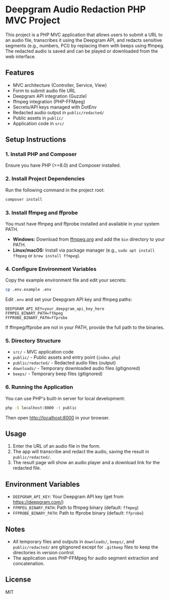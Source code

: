 # Deepgram Audio Redaction PHP MVC Project

This project is a PHP MVC application that allows users to submit a URL to an audio file, transcribes it using the Deepgram API, and redacts sensitive segments (e.g., numbers, PCI) by replacing them with beeps using ffmpeg. The redacted audio is saved and can be played or downloaded from the web interface.

## Features
- MVC architecture (Controller, Service, View)
- Form to submit audio file URL
- Deepgram API integration (Guzzle)
- ffmpeg integration (PHP-FFMpeg)
- Secrets/API keys managed with DotEnv
- Redacted audio output in `public/redacted/`
- Public assets in `public/`
- Application code in `src/`

## Setup Instructions

### 1. Install PHP and Composer
Ensure you have PHP (>=8.0) and Composer installed.

### 2. Install Project Dependencies
Run the following command in the project root:
```bash
composer install
```

### 3. Install ffmpeg and ffprobe
You must have ffmpeg and ffprobe installed and available in your system PATH.
- **Windows:** Download from [ffmpeg.org](https://ffmpeg.org/download.html) and add the `bin` directory to your PATH.
- **Linux/macOS:** Install via package manager (e.g., `sudo apt install ffmpeg` or `brew install ffmpeg`).

### 4. Configure Environment Variables
Copy the example environment file and edit your secrets:
```bash
cp .env.example .env
```
Edit `.env` and set your Deepgram API key and ffmpeg paths:
```
DEEPGRAM_API_KEY=your_deepgram_api_key_here
FFMPEG_BINARY_PATH=ffmpeg
FFPROBE_BINARY_PATH=ffprobe
```
If ffmpeg/ffprobe are not in your PATH, provide the full path to the binaries.

### 5. Directory Structure
- `src/` - MVC application code
- `public/` - Public assets and entry point (`index.php`)
- `public/redacted/` - Redacted audio files (output)
- `downloads/` - Temporary downloaded audio files (gitignored)
- `beeps/` - Temporary beep files (gitignored)

### 6. Running the Application
You can use PHP's built-in server for local development:
```bash
php -S localhost:8000 -t public
```
Then open [http://localhost:8000](http://localhost:8000) in your browser.

## Usage
1. Enter the URL of an audio file in the form.
2. The app will transcribe and redact the audio, saving the result in `public/redacted/`.
3. The result page will show an audio player and a download link for the redacted file.

## Environment Variables
- `DEEPGRAM_API_KEY`: Your Deepgram API key (get from https://deepgram.com/)
- `FFMPEG_BINARY_PATH`: Path to ffmpeg binary (default: `ffmpeg`)
- `FFPROBE_BINARY_PATH`: Path to ffprobe binary (default: `ffprobe`)

## Notes
- All temporary files and outputs in `downloads/`, `beeps/`, and `public/redacted/` are gitignored except for `.gitkeep` files to keep the directories in version control.
- The application uses PHP-FFMpeg for audio segment extraction and concatenation.

## License
MIT
